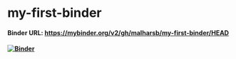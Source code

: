 # my-first-binder

#### Binder URL: https://mybinder.org/v2/gh/malharsb/my-first-binder/HEAD

#### [![Binder](https://mybinder.org/badge_logo.svg)](https://mybinder.org/v2/gh/malharsb/my-first-binder/HEAD)
